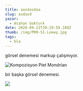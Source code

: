 ```yaml
---
title: aasdasdaa
slug: asdasd
yazar:
  - Atahan Gokturk
date: 2020-09-22T20:29:59.188Z
thumb: /img/PRR-S1-Loewy.jpg
tags:
  - bla
---
```

görsel denemesi markup çalışmıyor.

![](/img/Composition-No.I-with-Red-and-Blue.png "Kompozisyon Piet Mondrian")



bir başka görsel denemesi.

![](/img/Novara-402-Zoom.jpg)